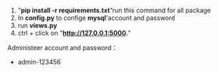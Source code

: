 1. "**pip install -r requirements.txt**”run this command for all package
2. In **config.py** to confige **mysql**'account and password
3. run **views.py** 
4. ctrl + click on "**http://127.0.0.1:5000.**"



Administeer account and password：

- admin-123456
